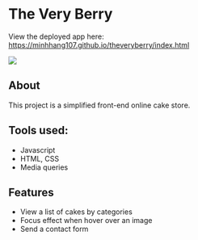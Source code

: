 # The Very Berry

View the deployed app here: https://minhhang107.github.io/theveryberry/index.html

![](./images/videodemo.gif)

## About
This project is a simplified front-end online cake store.

## Tools used:
- Javascript
- HTML, CSS
- Media queries

## Features
- View a list of cakes by categories
- Focus effect when hover over an image
- Send a contact form


